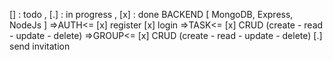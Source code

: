 [] : todo , [.] : in progress , [x] : done
BACKEND
[
    MongoDB,
    Express,
    NodeJs
]
=>AUTH<=
[x] register
[x] login
=>TASK<=
[x] CRUD (create - read - update - delete)
=>GROUP<=
[x] CRUD (create - read - update - delete)
[.] send invitation
